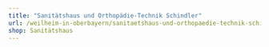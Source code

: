 ```yaml
---
title: "Sanitätshaus und Orthopädie-Technik Schindler"
url: /weilheim-in-oberbayern/sanitaetshaus-und-orthopaedie-technik-schindler/
shop: Sanitätshaus
---
```

